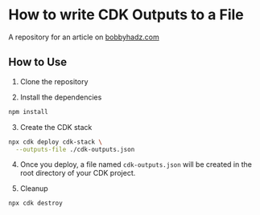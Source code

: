 # How to write CDK Outputs to a File

A repository for an article on
[bobbyhadz.com](https://bobbyhadz.com/blog/aws-cdk-outputs-file)

## How to Use

1. Clone the repository

2. Install the dependencies

```bash
npm install
```

3. Create the CDK stack

```bash
npx cdk deploy cdk-stack \
  --outputs-file ./cdk-outputs.json
```

4. Once you deploy, a file named `cdk-outputs.json` will be created in the root
   directory of your CDK project.

5. Cleanup

```bash
npx cdk destroy
```
